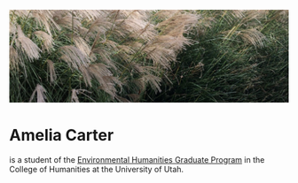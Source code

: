![Phragmites australis](/assets/images/phragmites.jpeg)

# Amelia Carter
is a student of the [Environmental Humanities Graduate Program](https://environmental-humanities.utah.edu/directory/students.php#modal-carter) in the College of Humanities at the University of Utah.


